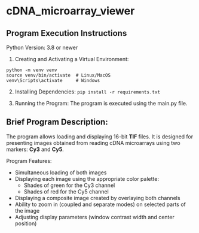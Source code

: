 # cDNA_microarray_viewer

## Program Execution Instructions
Python Version: 3.8 or newer

1. Creating and Activating a Virtual Environment:

```
python -m venv venv
source venv/bin/activate  # Linux/MacOS
venv\Scripts\activate     # Windows
```


2. Installing Dependencies:
`pip install -r requirements.txt`

3. Running the Program:
The program is executed using the main.py file.

## Brief Program Description:
The program allows loading and displaying 16-bit **TIF** files. It is designed for presenting images obtained from reading cDNA microarrays using two markers: **Cy3** and **Cy5**.

Program Features:
- Simultaneous loading of both images
- Displaying each image using the appropriate color palette:
  - Shades of green for the Cy3 channel
  - Shades of red for the Cy5 channel
- Displaying a composite image created by overlaying both channels
- Ability to zoom in (coupled and separate modes) on selected parts of the image
- Adjusting display parameters (window contrast width and center position)
